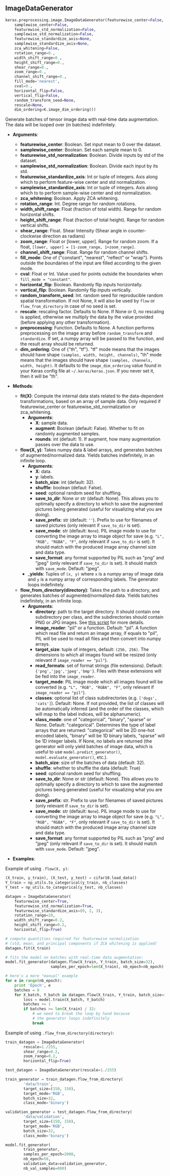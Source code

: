 
## ImageDataGenerator

```python
keras.preprocessing.image.ImageDataGenerator(featurewise_center=False,
    samplewise_center=False,
    featurewise_std_normalization=False,
    samplewise_std_normalization=False,
    featurewise_standardize_axis=None,
    samplewise_standardize_axis=None,
    zca_whitening=False,
    rotation_range=0.,
    width_shift_range=0.,
    height_shift_range=0.,
    shear_range=0.,
    zoom_range=0.,
    channel_shift_range=0.,
    fill_mode='nearest',
    cval=0.,
    horizontal_flip=False,
    vertical_flip=False,
    random_transform_seed=None,
    rescale=None,
    dim_ordering=K.image_dim_ordering())
```

Generate batches of tensor image data with real-time data augmentation. The data will be looped over (in batches) indefinitely.

- __Arguments__:
    - __featurewise_center__: Boolean. Set input mean to 0 over the dataset.
    - __samplewise_center__: Boolean. Set each sample mean to 0.
    - __featurewise_std_normalization__: Boolean. Divide inputs by std of the dataset.
    - __samplewise_std_normalization__: Boolean. Divide each input by its std.
    - __featurewise_standardize_axis__: Int or tuple of integers. Axis along which to perform feature-wise center and std normalization.
    - __samplewise_standardize_axis__: Int or tuple of integers. Axis along which to to perform sample-wise center and std normalization.
    - __zca_whitening__: Boolean. Apply ZCA whitening.
    - __rotation_range__: Int. Degree range for random rotations.
    - __width_shift_range__: Float (fraction of total width). Range for random horizontal shifts.
    - __height_shift_range__: Float (fraction of total height). Range for random vertical shifts.
    - __shear_range__: Float. Shear Intensity (Shear angle in counter-clockwise direction as radians)
    - __zoom_range__: Float or [lower, upper]. Range for random zoom. If a float, `[lower, upper] = [1-zoom_range, 1+zoom_range]`.
    - __channel_shift_range__: Float. Range for random channel shifts.
    - __fill_mode__: One of {"constant", "nearest", "reflect" or "wrap"}.  Points outside the boundaries of the input are filled according to the given mode.
    - __cval__: Float or Int. Value used for points outside the boundaries when `fill_mode = "constant"`.
    - __horizontal_flip__: Boolean. Randomly flip inputs horizontally.
    - __vertical_flip__: Boolean. Randomly flip inputs vertically.
    - __random_transform_seed__: Int. random seed for reproducible random spatial transformation.
            If not None, it will also be used by `flow` or `flow_from_directory` in case of no seed is set.
    - __rescale__: rescaling factor. Defaults to None. If None or 0, no rescaling is applied,
            otherwise we multiply the data by the value provided (before applying
            any other transformation).
    - __preprocessing__: Function. Defaults to None. A function performs preprocessing on the image array before `random_transform` and `standardize`.
            If set, a numpy array will be passed to the function, and the result array should be returned.
    - __dim_ordering__: One of {"th", "tf"}.
        "tf" mode means that the images should have shape `(samples, width, height, channels)`,
        "th" mode means that the images should have shape `(samples, channels, width, height)`.
        It defaults to the `image_dim_ordering` value found in your
        Keras config file at `~/.keras/keras.json`.
        If you never set it, then it will be "th".

- __Methods__:
    - __fit(X)__: Compute the internal data stats related to the data-dependent transformations, based on an array of sample data.
        Only required if featurewise_center or featurewise_std_normalization or zca_whitening.
        - __Arguments__:
            - __X__: sample data.
            - __augment__: Boolean (default: False). Whether to fit on randomly augmented samples.
            - __rounds__: int (default: 1). If augment, how many augmentation passes over the data to use.
    - __flow(X, y)__: Takes numpy data & label arrays, and generates batches of augmented/normalized data. Yields batches indefinitely, in an infinite loop.
        - __Arguments__:
            - __X__: data.
            - __y__: labels.
            - __batch_size__: int (default: 32).
            - __shuffle__: boolean (defaut: False).
            - __seed__: optional random seed for shuffling.
            - __save_to_dir__: None or str (default: None). This allows you to optimally specify a directory to which to save the augmented pictures being generated (useful for visualizing what you are doing).
            - __save_prefix__: str (default: `''`). Prefix to use for filenames of saved pictures (only relevant if `save_to_dir` is set).
            - __save_mode__: str (default: `None`). PIL image mode to use for converting the image array to image object for save (e.g. `"L", "RGB", "RGBA", "F"`, only relevant if `save_to_dir` is set). It should match with the produced image array channel size and data type.
            - __save_format__: any format supported by PIL such as "png" and "jpeg" (only relevant if `save_to_dir` is set). It should match with `save_mode`. Default: "jpeg".
        - ___yields__: Tuples of `(x, y)` where `x` is a numpy array of image data and `y` is a numpy array of corresponding labels.
            The generator loops indefinitely.
    - __flow_from_directory(directory)__: Takes the path to a directory, and generates batches of augmented/normalized data. Yields batches indefinitely, in an infinite loop.
        - __Arguments__:
            - __directory__: path to the target directory. It should contain one subdirectory per class,
                and the subdirectories should contain PNG or JPG images. See [this script](https://gist.github.com/fchollet/0830affa1f7f19fd47b06d4cf89ed44d) for more details.
            - __image_reader__: "pil" or a function. Default: "pil". A function which read file and return an image array, if equals to "pil", PIL will be used to read all files and then convert into numpy arrays.
            - __target_size__: tuple of integers, default: `(256, 256)`. The dimensions to which all images found will be resized (only relevant if `image_reader == "pil"`).
            - __read_formats__: set of format strings (file extensions). Default: `{'png','jpg','jpeg','bmp'}`. Files with these extensions will be fed into the `image_reader`.
            - __target_mode__: PIL image mode which all images found will be converted (e.g. `"L", "RGB", "RGBA", "F"`,  only relevant if `image_reader == "pil"`).
            - __classes__: optional list of class subdirectories (e.g. `['dogs', 'cats']`). Default: None. If not provided, the list of classes will be automatically inferred (and the order of the classes, which will map to the label indices, will be alphanumeric).
            - __class_mode__: one of "categorical", "binary", "sparse" or None. Default: "categorical". Determines the type of label arrays that are returned: "categorical" will be 2D one-hot encoded labels, "binary" will be 1D binary labels, "sparse" will be 1D integer labels. If None, no labels are returned (the generator will only yield batches of image data, which is useful to use `model.predict_generator()`, `model.evaluate_generator()`, etc.).
            - __batch_size__: size of the batches of data (default: 32).
            - __shuffle__: whether to shuffle the data (default: True)
            - __seed__: optional random seed for shuffling.
            - __save_to_dir__: None or str (default: None). This allows you to optimally specify a directory to which to save the augmented pictures being generated (useful for visualizing what you are doing).
            - __save_prefix__: str. Prefix to use for filenames of saved pictures (only relevant if `save_to_dir` is set).
            - __save_mode__: str (default: `None`). PIL image mode to use for converting the image array to image object for save (e.g. `"L", "RGB", "RGBA", "F"`, only relevant if `save_to_dir` is set). It should match with the produced image array channel size and data type.
            - __save_format__: any format supported by PIL such as "png" and "jpeg" (only relevant if `save_to_dir` is set). It should match with `save_mode`. Default: "jpeg".


- __Examples__:

Example of using `.flow(X, y)`:

```python
(X_train, y_train), (X_test, y_test) = cifar10.load_data()
Y_train = np_utils.to_categorical(y_train, nb_classes)
Y_test = np_utils.to_categorical(y_test, nb_classes)

datagen = ImageDataGenerator(
    featurewise_center=True,
    featurewise_std_normalization=True,
    featurewise_standardize_axis=(0, 2, 3),
    rotation_range=20,
    width_shift_range=0.2,
    height_shift_range=0.2,
    horizontal_flip=True)

# compute quantities required for featurewise normalization
# (std, mean, and principal components if ZCA whitening is applied)
datagen.fit(X_train)

# fits the model on batches with real-time data augmentation:
model.fit_generator(datagen.flow(X_train, Y_train, batch_size=32),
                    samples_per_epoch=len(X_train), nb_epoch=nb_epoch)

# here's a more "manual" example
for e in range(nb_epoch):
    print 'Epoch', e
    batches = 0
    for X_batch, Y_batch in datagen.flow(X_train, Y_train, batch_size=32):
        loss = model.train(X_batch, Y_batch)
        batches += 1
        if batches >= len(X_train) / 32:
            # we need to break the loop by hand because
            # the generator loops indefinitely
            break
```

Example of using `.flow_from_directory(directory)`:

```python
train_datagen = ImageDataGenerator(
        rescale=1./255,
        shear_range=0.2,
        zoom_range=0.2,
        horizontal_flip=True)

test_datagen = ImageDataGenerator(rescale=1./255)

train_generator = train_datagen.flow_from_directory(
        'data/train',
        target_size=(150, 150),
        target_mode='RGB',
        batch_size=32,
        class_mode='binary')

validation_generator = test_datagen.flow_from_directory(
        'data/validation',
        target_size=(150, 150),
        target_mode='RGB',
        batch_size=32,
        class_mode='binary')

model.fit_generator(
        train_generator,
        samples_per_epoch=2000,
        nb_epoch=50,
        validation_data=validation_generator,
        nb_val_samples=800)
```
